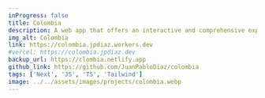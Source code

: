 ```yaml
---
inProgress: false
title: Colombia
description: A web app that offers an interactive and comprehensive exploration of Colombia’s geography, culture, biodiversity, and institutions through maps, multimedia, and detailed data from api-colombia.com.
img_alt: Colombia
link: https://colombia.jpdiaz.workers.dev
#vercel: https://colombia.jpdiaz.dev
backup_url: https://clombia.netlify.app
github_link: https://github.com/JuanPabloDiaz/colombia
tags: ['Next', 'JS', 'TS', 'Tailwind']
image: ../../assets/images/projects/colombia.webp
---
```

